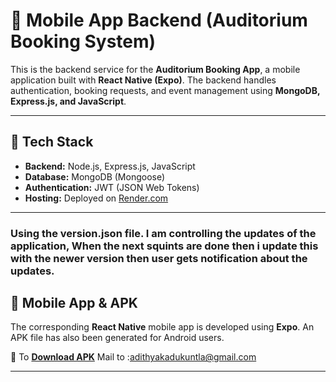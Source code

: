 # 📌 Mobile App Backend (Auditorium Booking System)  

This is the backend service for the **Auditorium Booking App**, a mobile application built with **React Native (Expo)**. The backend handles authentication, booking requests, and event management using **MongoDB, Express.js, and JavaScript**.

---

## 🚀 Tech Stack  

- **Backend:** Node.js, Express.js, JavaScript  
- **Database:** MongoDB (Mongoose)  
- **Authentication:** JWT (JSON Web Tokens)  
- **Hosting:** Deployed on [Render.com](https://render.com/)  

---


### Using the version.json file. I am controlling the updates of the application, When the next squints are done then i update this with the newer version then user gets notification about the updates.

## 📲 Mobile App & APK  

The corresponding **React Native** mobile app is developed using **Expo**. An APK file has also been generated for Android users.  

📌 To  **[Download APK]()** Mail to :adithyakadukuntla@gmail.com 

---



